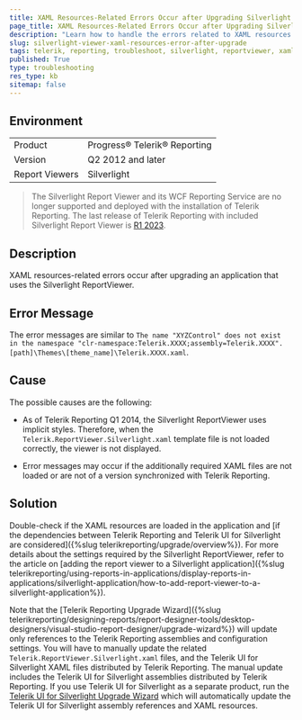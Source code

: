 ```yaml
---
title: XAML Resources-Related Errors Occur after Upgrading Silverlight Applications
page_title: XAML Resources-Related Errors Occur after Upgrading Silverlight Applications
description: "Learn how to handle the errors related to XAML resources after upgrading a Silverlight application."
slug: silverlight-viewer-xaml-resources-error-after-upgrade
tags: telerik, reporting, troubleshoot, silverlight, reportviewer, xaml, resources, errors, occur, after, upgrade, applications, apps
published: True
type: troubleshooting
res_type: kb
sitemap: false
---
```


## Environment

<table>
	<tbody>
		<tr>
			<td>Product</td>
			<td>Progress® Telerik® Reporting</td>
		</tr>
		<tr>
			<td>Version</td>
			<td>Q2 2012 and later</td>
		</tr>
	  <tr>
			<td>Report Viewers</td>
			<td>Silverlight</td>
		</tr>
	</tbody>
</table>

> The Silverlight Report Viewer and its WCF Reporting Service are no longer supported and deployed with the installation of Telerik Reporting. The last release of Telerik Reporting with included Silverlight Report Viewer is [R1 2023](https://www.telerik.com/support/whats-new/reporting/release-history/progress-telerik-reporting-r1-2023-17-0-23-118).

## Description

XAML resources-related errors occur after upgrading an application that uses the Silverlight ReportViewer.


## Error Message

The error messages are similar to `The name "XYZControl" does not exist in the namespace "clr-namespace:Telerik.XXXX;assembly=Telerik.XXXX". [path]\Themes\[theme_name]\Telerik.XXXX.xaml`.

## Cause

The possible causes are the following:

* As of Telerik Reporting Q1 2014, the Silverlight ReportViewer uses implicit styles. Therefore, when the `Telerik.ReportViewer.Silverlight.xaml` template file is not loaded correctly, the viewer is not displayed.

* Error messages may occur if the additionally required XAML files are not loaded or are not of a version synchronized with Telerik Reporting.

## Solution  

Double-check if the XAML resources are loaded in the application and [if the dependencies between Telerik Reporting and Telerik UI for Silverlight are considered]({%slug telerikreporting/upgrade/overview%}). For more details about the settings required by the Silverlight ReportViewer, refer to the article on [adding the report viewer to a Silverlight application]({%slug telerikreporting/using-reports-in-applications/display-reports-in-applications/silverlight-application/how-to-add-report-viewer-to-a-silverlight-application%}).

Note that the [Telerik Reporting Upgrade Wizard]({%slug telerikreporting/designing-reports/report-designer-tools/desktop-designers/visual-studio-report-designer/upgrade-wizard%}) will update only references to the Telerik Reporting assemblies and configuration settings. You will have to manually update the related  `Telerik.ReportViewer.Silverlight.xaml` files, and the Telerik UI for Silverlight XAML files distributed by Telerik Reporting. The manual update includes the Telerik UI for Silverlight assemblies distributed by Telerik Reporting. If you use Telerik UI for Silverlight as a separate product, run the [Telerik UI for Silverlight Upgrade Wizard](http://docs.telerik.com/devtools/silverlight/visual-studio-extensions/for-silverlight-vs-extensions-upgrading) which will automatically update the Telerik UI for Silverlight assembly references and XAML resources.
